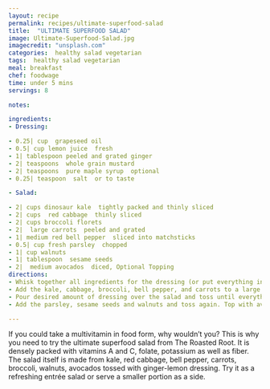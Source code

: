 ```yaml
---
layout: recipe
permalink: recipes/ultimate-superfood-salad
title:  "ULTIMATE SUPERFOOD SALAD"
image: Ultimate-Superfood-Salad.jpg
imagecredit: "unsplash.com"
categories:  healthy salad vegetarian
tags:  healthy salad vegetarian
meal: breakfast
chef: foodwage
time: under 5 mins
servings: 8

notes:

ingredients:
- Dressing:

- 0.25| cup  grapeseed oil
- 0.5| cup lemon juice  fresh
- 1| tablespoon peeled and grated ginger
- 2| teaspoons  whole grain mustard
- 2| teaspoons  pure maple syrup  optional
- 0.25| teaspoon  salt  or to taste

- Salad:

- 2| cups dinosaur kale  tightly packed and thinly sliced
- 2| cups  red cabbage  thinly sliced
- 2| cups broccoli florets
- 2|  large carrots  peeled and grated
- 1| medium red bell pepper  sliced into matchsticks
- 0.5| cup fresh parsley  chopped
- 1| cup walnuts
- 1| tablespoon  sesame seeds
- 2|  medium avocados  diced, Optional Topping
directions:
- Whisk together all ingredients for the dressing (or put everything in a small blender and blend) and set aside until ready to use.
- Add the kale, cabbage, broccoli, bell pepper, and carrots to a large serving bowl.
- Pour desired amount of dressing over the salad and toss until everything is coated
- Add the parsley, sesame seeds and walnuts and toss again. Top with avocado if desired. May be served as an entrée salad or as a side salad to your favorite meal.

---
```


If you could take a multivitamin in food form, why wouldn’t you? This is why you need to try the ultimate superfood salad from The Roasted Root. It is densely packed with vitamins A and C, folate, potassium as well as fiber. The salad itself is made from kale, red cabbage, bell pepper, carrots, broccoli, walnuts, avocados tossed with ginger-lemon dressing. Try it as a refreshing entrée salad or serve a smaller portion as a side.
